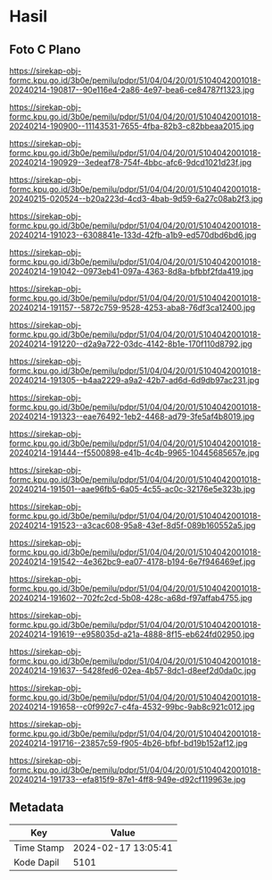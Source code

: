 # Hasil

## Foto C Plano

https://sirekap-obj-formc.kpu.go.id/3b0e/pemilu/pdpr/51/04/04/20/01/5104042001018-20240214-190817--90e116e4-2a86-4e97-bea6-ce84787f1323.jpg

https://sirekap-obj-formc.kpu.go.id/3b0e/pemilu/pdpr/51/04/04/20/01/5104042001018-20240214-190900--11143531-7655-4fba-82b3-c82bbeaa2015.jpg

https://sirekap-obj-formc.kpu.go.id/3b0e/pemilu/pdpr/51/04/04/20/01/5104042001018-20240214-190929--3edeaf78-754f-4bbc-afc6-9dcd1021d23f.jpg

https://sirekap-obj-formc.kpu.go.id/3b0e/pemilu/pdpr/51/04/04/20/01/5104042001018-20240215-020524--b20a223d-4cd3-4bab-9d59-6a27c08ab2f3.jpg

https://sirekap-obj-formc.kpu.go.id/3b0e/pemilu/pdpr/51/04/04/20/01/5104042001018-20240214-191023--6308841e-133d-42fb-a1b9-ed570dbd6bd6.jpg

https://sirekap-obj-formc.kpu.go.id/3b0e/pemilu/pdpr/51/04/04/20/01/5104042001018-20240214-191042--0973eb41-097a-4363-8d8a-bfbbf2fda419.jpg

https://sirekap-obj-formc.kpu.go.id/3b0e/pemilu/pdpr/51/04/04/20/01/5104042001018-20240214-191157--5872c759-9528-4253-aba8-76df3ca12400.jpg

https://sirekap-obj-formc.kpu.go.id/3b0e/pemilu/pdpr/51/04/04/20/01/5104042001018-20240214-191220--d2a9a722-03dc-4142-8b1e-170f110d8792.jpg

https://sirekap-obj-formc.kpu.go.id/3b0e/pemilu/pdpr/51/04/04/20/01/5104042001018-20240214-191305--b4aa2229-a9a2-42b7-ad6d-6d9db97ac231.jpg

https://sirekap-obj-formc.kpu.go.id/3b0e/pemilu/pdpr/51/04/04/20/01/5104042001018-20240214-191323--eae76492-1eb2-4468-ad79-3fe5af4b8019.jpg

https://sirekap-obj-formc.kpu.go.id/3b0e/pemilu/pdpr/51/04/04/20/01/5104042001018-20240214-191444--f5500898-e41b-4c4b-9965-10445685657e.jpg

https://sirekap-obj-formc.kpu.go.id/3b0e/pemilu/pdpr/51/04/04/20/01/5104042001018-20240214-191501--aae96fb5-6a05-4c55-ac0c-32176e5e323b.jpg

https://sirekap-obj-formc.kpu.go.id/3b0e/pemilu/pdpr/51/04/04/20/01/5104042001018-20240214-191523--a3cac608-95a8-43ef-8d5f-089b160552a5.jpg

https://sirekap-obj-formc.kpu.go.id/3b0e/pemilu/pdpr/51/04/04/20/01/5104042001018-20240214-191542--4e362bc9-ea07-4178-b194-6e7f946469ef.jpg

https://sirekap-obj-formc.kpu.go.id/3b0e/pemilu/pdpr/51/04/04/20/01/5104042001018-20240214-191602--702fc2cd-5b08-428c-a68d-f97affab4755.jpg

https://sirekap-obj-formc.kpu.go.id/3b0e/pemilu/pdpr/51/04/04/20/01/5104042001018-20240214-191619--e958035d-a21a-4888-8f15-eb624fd02950.jpg

https://sirekap-obj-formc.kpu.go.id/3b0e/pemilu/pdpr/51/04/04/20/01/5104042001018-20240214-191637--5428fed6-02ea-4b57-8dc1-d8eef2d0da0c.jpg

https://sirekap-obj-formc.kpu.go.id/3b0e/pemilu/pdpr/51/04/04/20/01/5104042001018-20240214-191658--c0f992c7-c4fa-4532-99bc-9ab8c921c012.jpg

https://sirekap-obj-formc.kpu.go.id/3b0e/pemilu/pdpr/51/04/04/20/01/5104042001018-20240214-191716--23857c59-f905-4b26-bfbf-bd19b152af12.jpg

https://sirekap-obj-formc.kpu.go.id/3b0e/pemilu/pdpr/51/04/04/20/01/5104042001018-20240214-191733--efa815f9-87e1-4ff8-949e-d92cf119963e.jpg


## Metadata

| Key        | Value               |
| ---------- | ------------------- |
| Time Stamp | 2024-02-17 13:05:41 |
| Kode Dapil | 5101                |



